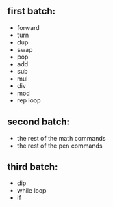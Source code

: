 ## first batch:
- forward
- turn
- dup
- swap
- pop
- add
- sub
- mul
- div
- mod
- rep loop

## second batch:
- the rest of the math commands
- the rest of the pen commands

## third batch:
- dip
- while loop
- if
